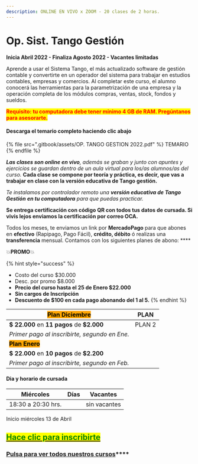 ```yaml
---
description: ONLINE EN VIVO x ZOOM - 20 clases de 2 horas.
---
```


# Op. Sist. Tango Gestión

**Inicia Abril 2022 - Finaliza Agosto 2022 - Vacantes limitadas**

Aprende a usar el Sistema Tango, el más actualizado software de gestión contable y convertirte en un operador del sistema para trabajar en estudios contables, empresas y comercios. Al completar este curso, el alumno conocerá las herramientas para la parametrización de una empresa y la operación completa de los módulos compras, ventas, stock, fondos y sueldos.

<mark style="color:red;">**Requisito: tu computadora debe tener mínimo 4 GB de RAM. Pregúntanos para asesorarte.**</mark>&#x20;

#### Descarga el temario completo haciendo clic abajo

{% file src=".gitbook/assets/OP. TANGO GESTION 2022.pdf" %}
TEMARIO
{% endfile %}

_**Las clases son online en vivo**, además se graban y  junto con apuntes y ejercicios se guardan dentro de un aula virtual para los/as alumnos/as del curso._ **Cada clase se compone por teoría y práctica, es decir, que vas a trabajar en clase con la versión educativa de Tango gestión.**&#x20;

_Te instalamos por controlador remoto una **versión educativa de Tango Gestión**  **en tu computadora** para que puedas practicar._&#x20;

**Se entrega certificación con código QR con todos tus datos de cursada. Si vivís lejos enviamos la certificación por correo OCA.**

Todos los meses, te enviamos un link por **MercadoPago** para que abones en **efectivo** (Rapipago, Pago Fácil), **crédito, débito** ó realizas una **transferencia** mensual. Contamos con los siguientes planes de abono: ****&#x20;

💥**PROMO**💥&#x20;

{% hint style="success" %}
* Costo del curso $30.000
* Desc. por promo $8.000
* **Precio del curso hasta el 25 de Enero $22.000**
* **Sin cargos de Inscripción**
* **Descuento de $100 en cada pago abonando del 1 al 5.**&#x20;
{% endhint %}

| <mark style="background-color:orange;">**Plan Diciembre**</mark> | PLAN   |
| ---------------------------------------------------------------- | ------ |
| **$ 22.000** en **11 pagos** de **$2.000**                       | PLAN 2 |
| _Primer pago al inscribirte, segundo en Ene._                    |        |
| <mark style="background-color:orange;">**Plan Enero**</mark>     |        |
| **$ 22.000** en **10 pagos** de **$2.200**                       |        |
| _Primer pago al inscribirte, segundo en Feb._                    |        |

#### Dia y horario de cursada

| **Miércoles**      | Días | Vacantes     |
| ------------------ | ---- | ------------ |
| 18:30 a 20:30 hrs. |      | sin vacantes |

Inicio miércoles 13 de Abril

## <mark style="color:green;"></mark>[<mark style="color:green;">Hace clic para inscribirte</mark>](http://wa.me/5491164622877?text=Me%20interesa%20el%20curso%20de%20Tango%20Gestion)<mark style="color:green;"></mark>

### [**Pulsa para ver todos nuestros cursos**](./)****

####

